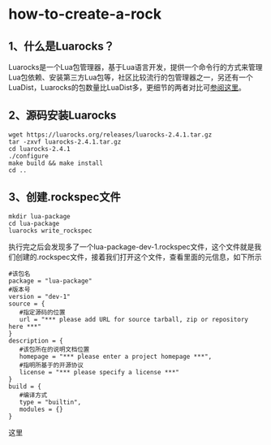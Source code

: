 # how-to-create-a-rock

## 1、什么是Luarocks？
Luarocks是一个Lua包管理器，基于Lua语言开发，提供一个命令行的方式来管理Lua包依赖、安装第三方Lua包等，社区比较流行的包管理器之一，另还有一个LuaDist，Luarocks的包数量比LuaDist多，更细节的两者对比可[参阅这里](http://notebook.kulchenko.com/zerobrane/lua-package-managers-luadist-luarocks-and-integration-with-zerobrane-studio)。

## 2、源码安装Luarocks

```
wget https://luarocks.org/releases/luarocks-2.4.1.tar.gz
tar -zxvf luarocks-2.4.1.tar.gz
cd luarocks-2.4.1
./configure
make build && make install
cd ..
```

## 3、创建.rockspec文件

```
mkdir lua-package
cd lua-package
luarocks write_rockspec
```

执行完之后会发现多了一个lua-package-dev-1.rockspec文件，这个文件就是我们创建的.rockspec文件，接着我们打开这个文件，查看里面的元信息，如下所示

```
#该包名
package = "lua-package"
#版本号
version = "dev-1"
source = {
   #指定源码的位置
   url = "*** please add URL for source tarball, zip or repository here ***"
}
description = {
   #该包所在的说明文档位置
   homepage = "*** please enter a project homepage ***",
   #指明所基于的开源协议
   license = "*** please specify a license ***"
}
build = {
   #编译方式
   type = "builtin",
   modules = {}
}
```
这里
## 

#
